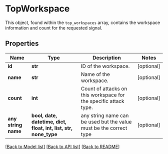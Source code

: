 # TopWorkspace

This object, found within the `top_workspaces` array, contains the workspace information and count for the requested signal.

## Properties
Name | Type | Description | Notes
------------ | ------------- | ------------- | -------------
**id** | **str** | ID of the workspace. | [optional] 
**name** | **str** | Name of the workspace. | [optional] 
**count** | **int** | Count of attacks on this workspace for the specific attack type. | [optional] 
**any string name** | **bool, date, datetime, dict, float, int, list, str, none_type** | any string name can be used but the value must be the correct type | [optional]

[[Back to Model list]](../README.md#documentation-for-models) [[Back to API list]](../README.md#documentation-for-api-endpoints) [[Back to README]](../README.md)


